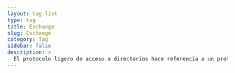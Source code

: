 ```yaml
---
layout: tag-list
type: tag
title: Exchange
slug: Exchange
category: Tag
sidebar: false
description: >
  El protocolo ligero de acceso a directorios hace referencia a un protocolo a nivel de aplicación que permite el acceso a un servicio de directorio ordenado y distribuido para buscar diversa información en un entorno de red
---
```

